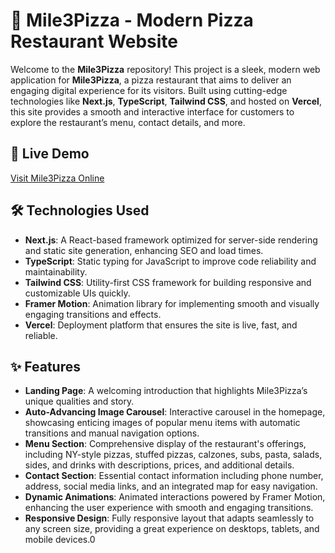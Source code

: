 # 🍕 Mile3Pizza - Modern Pizza Restaurant Website

Welcome to the **Mile3Pizza** repository! This project is a sleek, modern web application for **Mile3Pizza**, a pizza restaurant that aims to deliver an engaging digital experience for its visitors. Built using cutting-edge technologies like **Next.js**, **TypeScript**, **Tailwind CSS**, and hosted on **Vercel**, this site provides a smooth and interactive interface for customers to explore the restaurant’s menu, contact details, and more.

## 🚀 Live Demo
[Visit Mile3Pizza Online](https://mile3pizza.vercel.app/)

## 🛠️ Technologies Used

- **Next.js**: A React-based framework optimized for server-side rendering and static site generation, enhancing SEO and load times.
- **TypeScript**: Static typing for JavaScript to improve code reliability and maintainability.
- **Tailwind CSS**: Utility-first CSS framework for building responsive and customizable UIs quickly.
- **Framer Motion**: Animation library for implementing smooth and visually engaging transitions and effects.
- **Vercel**: Deployment platform that ensures the site is live, fast, and reliable.

## ✨ Features

- **Landing Page**: A welcoming introduction that highlights Mile3Pizza’s unique qualities and story.
- **Auto-Advancing Image Carousel**: Interactive carousel in the homepage, showcasing enticing images of popular menu items with automatic transitions and manual navigation options.
- **Menu Section**: Comprehensive display of the restaurant's offerings, including NY-style pizzas, stuffed pizzas, calzones, subs, pasta, salads, sides, and drinks with descriptions, prices, and additional details.
- **Contact Section**: Essential contact information including phone number, address, social media links, and an integrated map for easy navigation.
- **Dynamic Animations**: Animated interactions powered by Framer Motion, enhancing the user experience with smooth and engaging transitions.
- **Responsive Design**: Fully responsive layout that adapts seamlessly to any screen size, providing a great experience on desktops, tablets, and mobile devices.0
